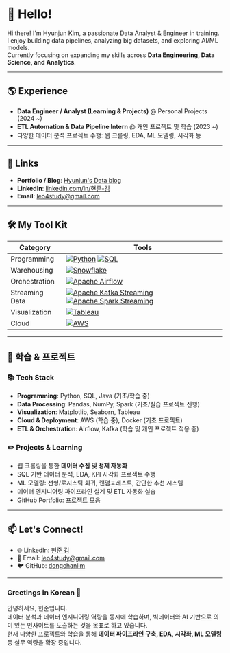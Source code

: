 # 👋 Hello! 

Hi there! I'm Hyunjun Kim, a passionate Data Analyst & Engineer in training.  
I enjoy building data pipelines, analyzing big datasets, and exploring AI/ML models.  
Currently focusing on expanding my skills across **Data Engineering, Data Science, and Analytics**.

---

## 🌎 Experience

- **Data Engineer / Analyst (Learning & Projects)** @ Personal Projects (2024 ~)
- **ETL Automation & Data Pipeline Intern** @ 개인 프로젝트 및 학습 (2023 ~)
- 다양한 데이터 분석 프로젝트 수행: 웹 크롤링, EDA, ML 모델링, 시각화 등

---

## 🔗 Links

- **Portfolio / Blog**: [Hyunjun's Data blog](https://velog.io/@leo4study/series/DataEngineering)  
- **LinkedIn**: [linkedin.com/in/현준-김](https://www.linkedin.com/in/%ED%98%84%EC%A4%80-%EA%B9%80-a978a3348/)  
- **Email**: leo4study@gmail.com  

---

## 🛠️ My Tool Kit 

| **Category**            | **Tools**                                     |
|---------------------|-------------------------------------------|
| Programming         | [![Python](https://img.shields.io/badge/Python-Programming-blue?logo=python&logoColor=white)](https://www.python.org/) [![SQL](https://img.shields.io/badge/SQL-Database-blue?logo=sql&logoColor=white)](https://en.wikipedia.org/wiki/SQL)|
| Warehousing         |[![Snowflake](https://img.shields.io/badge/Snowflake-DB-blue?logo=snowflake&logoColor=white)](https://www.snowflake.com/)|
| Orchestration       | [![Apache Airflow](https://img.shields.io/badge/Apache%20Airflow-DB-blue?logo=apache-airflow&logoColor=white)](https://airflow.apache.org/) |
| Streaming Data      | [![Apache Kafka Streaming](https://img.shields.io/badge/Apache%20Kafka-DB-blue?logo=apache-kafka&logoColor=white)](https://kafka.apache.org/) [![Apache Spark Streaming](https://img.shields.io/badge/Apache%20Spark%20Streaming-DB-blue?logo=apache-spark&logoColor=white)](https://spark.apache.org/streaming/)            |
| Visualization       | [![Tableau](https://img.shields.io/badge/Tableau-DB-blue?logo=tableau&logoColor=white)](https://www.tableau.com/) |
| Cloud       | [![AWS](https://img.shields.io/badge/AWS-Cloud-blue?logo=amazon-aws&logoColor=white)](https://aws.amazon.com/)               |

---

## 📝 학습 & 프로젝트

### 📚 Tech Stack
- **Programming**: Python, SQL, Java (기초/학습 중)
- **Data Processing**: Pandas, NumPy, Spark (기초/실습 프로젝트 진행)
- **Visualization**: Matplotlib, Seaborn, Tableau
- **Cloud & Deployment**: AWS (학습 중), Docker (기초 프로젝트)
- **ETL & Orchestration**: Airflow, Kafka (학습 및 개인 프로젝트 적용 중)

### ✏️ Projects & Learning
- 웹 크롤링을 통한 **데이터 수집 및 정제 자동화**
- SQL 기반 데이터 분석, EDA, KPI 시각화 프로젝트 수행
- ML 모델링: 선형/로지스틱 회귀, 랜덤포레스트, 간단한 추천 시스템
- 데이터 엔지니어링 파이프라인 설계 및 ETL 자동화 실습
- GitHub Portfolio: [프로젝트 모음]()

---

## 📫 Let's Connect!

- 🌐 LinkedIn: [현준 김](https://www.linkedin.com/in/%ED%98%84%EC%A4%80-%EA%B9%80-a978a3348/)  
- 📧 Email: leo4study@gmail.com  
- 🐦 GitHub: [dongchanlim](https://github.com/dongchanlim)

---

### Greetings in Korean 👋

안녕하세요, 현준입니다.  
데이터 분석과 데이터 엔지니어링 역량을 동시에 학습하며, 빅데이터와 AI 기반으로 의미 있는 인사이트를 도출하는 것을 목표로 하고 있습니다.  
현재 다양한 프로젝트와 학습을 통해 **데이터 파이프라인 구축, EDA, 시각화, ML 모델링** 등 실무 역량을 확장 중입니다.
